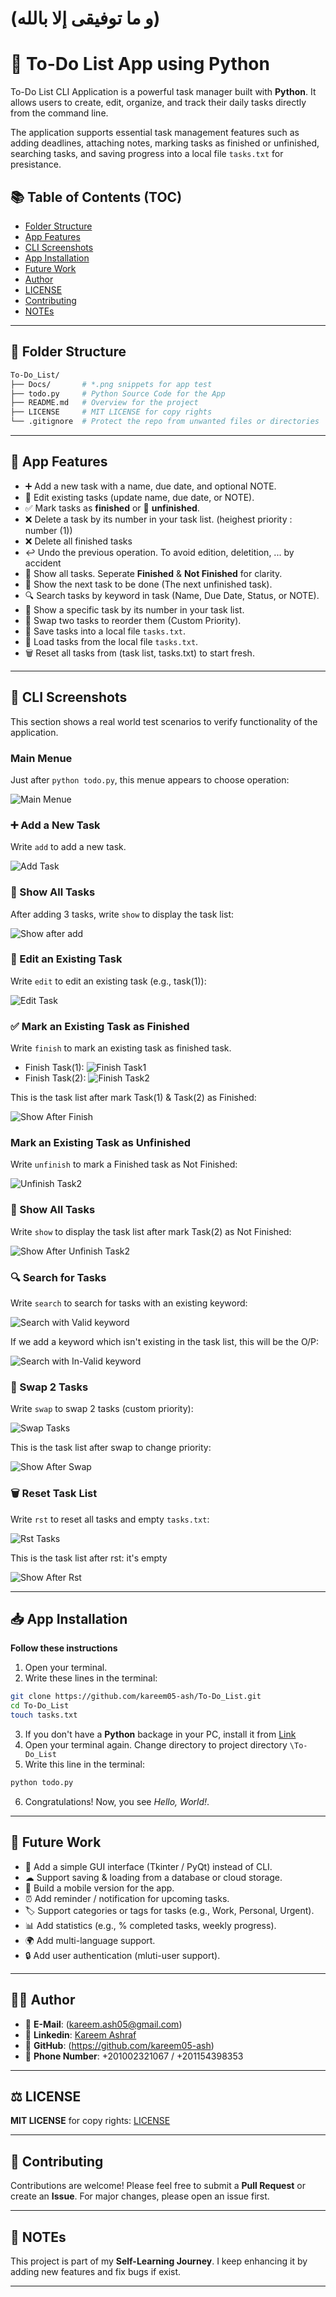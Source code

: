 # (و ما توفيقى إلا بالله)
# 🧠 To-Do List App using Python 

To-Do List CLI Application is a powerful task manager built with **Python**. It allows users to create, edit, organize, and track their daily tasks directly from the command line.         

The application supports essential task management features such as adding deadlines, attaching notes, marking tasks as finished or unfinished, searching tasks, and saving progress into a local file `tasks.txt` for presistance. 

## 📚 Table of Contents (TOC)

- [Folder Structure](#-folder-structure)
- [App Features](#-app-features)
- [CLI Screenshots](#-cli-screenshots)
- [App Installation](#-app-installation)
- [Future Work](#-future-work)
- [Author](#-author)
- [LICENSE](#-license)
- [Contributing](#-contributing)
- [NOTEs](#-notes)

---         

## 📁 Folder Structure

``` bash
To-Do_List/
├── Docs/       # *.png snippets for app test
├── todo.py     # Python Source Code for the App
├── README.md   # Overview for the project
├── LICENSE     # MIT LICENSE for copy rights
└── .gitignore  # Protect the repo from unwanted files or directories
```
---         

## 🚀 App Features

- ➕ Add a new task with a name, due date, and optional NOTE.       
- 📝 Edit existing tasks (update name, due date, or NOTE).
- ✅ Mark tasks as **finished** or 🔄 **unfinished**.
- ❌ Delete a task by its number in your task list. (heighest priority : number (1))
- ❌ Delete all finished tasks
- ↩️ Undo the previous operation. To avoid edition, deletition, ... by accident
- 👀 Show all tasks. Seperate **Finished** & **Not Finished** for clarity.
- 👀 Show the next task to be done (The next unfinished task).
- 🔍 Search tasks by keyword in task (Name, Due Date, Status, or NOTE).
- 🔢 Show a specific task by its number in your task list.
- 🔀 Swap two tasks to reorder them (Custom Priority).
- 💾 Save tasks into a local file `tasks.txt`.
- 📂 Load tasks from the local file `tasks.txt`.
- 🗑 Reset all tasks from (task list, tasks.txt) to start fresh.

---         

## 📸 CLI Screenshots

This section shows a real world test scenarios to verify functionality of the application.   

### Main Menue
Just after `python todo.py`, this menue appears to choose operation: 
  
![Main Menue](./Docs/main_menue.png)

### ➕ Add a New Task
Write `add` to add a new task. 

![Add Task](./Docs/add_task.png)

### 👀 Show All Tasks
After adding 3 tasks, write `show` to display the task list:

![Show after add](./Docs/show_after_add3.png)

### 📝 Edit an Existing Task
Write `edit` to edit an existing task (e.g., task(1)):

![Edit Task](./Docs/edit_task.png)

### ✅ Mark an Existing Task as Finished
Write `finish` to mark an existing task as finished task.
- Finish Task(1): 
![Finish Task1](./Docs/finish_task1.png)
- Finish Task(2): 
![Finish Task2](./Docs/finish_task2.png)

This is the task list after mark Task(1) & Task(2) as Finished:

![Show After Finish](./Docs/show_after_finish.png)

### Mark an Existing Task as Unfinished
Write `unfinish` to mark a Finished task as Not Finished: 

![Unfinish Task2](./Docs/unfinish_task2.png)

### 👀 Show All Tasks
Write `show` to display the task list after mark Task(2) as Not Finished:

![Show After Unfinish Task2](./Docs/show_after_unfinish_task2.png)

### 🔍 Search for Tasks
Write `search` to search for tasks with an existing keyword: 

![Search with Valid keyword](./Docs/valid_search.png)

If we add a keyword which isn't existing in the task list, this will be the O/P:

![Search with In-Valid keyword](./Docs/invalid_search.png)

### 🔀 Swap 2 Tasks
Write `swap` to swap 2 tasks (custom priority): 

![Swap Tasks](./Docs/swap.png)

This is the task list after swap to change priority: 

![Show After Swap](./Docs/show_after_swap.png)

### 🗑 Reset Task List
Write `rst` to reset all tasks and empty `tasks.txt`: 

![Rst Tasks](./Docs/rst.png)

This is the task list after rst: it's empty

![Show After Rst](./Docs/show_after_rst.png)

---         

## 📥 App Installation

**Follow these instructions** 

1. Open your terminal. 
2. Write these lines in the terminal: 
```bash
git clone https://github.com/kareem05-ash/To-Do_List.git
cd To-Do_List
touch tasks.txt
```
3. If you don't have a **Python** backage in your PC, install it from [Link](https://www.python.org/downloads/)
4. Open your terminal again. Change directory to project directory `\To-Do_List`
5. Write this line in the terminal: 
```bash
python todo.py
```
6. Congratulations! Now, you see *Hello, World!*.

---     

## 🔮 Future Work

- 🎨 Add a simple GUI interface (Tkinter / PyQt) instead of CLI. 
- ☁ Support saving & loading from a database or cloud storage.
- 📱 Build a mobile version for the app.
- ⏰ Add reminder / notification for upcoming tasks.
- 🏷 Support categories or tags for tasks (e.g., Work, Personal, Urgent).
- 📊 Add statistics (e.g., % completed tasks, weekly progress). 
- 🌍 Add multi-language support. 
- 🔒 Add user authentication (mluti-user support).

---     

## 👨‍💻 Author

- 📧 **E-Mail**: (kareem.ash05@gmail.com)      
- 🔗 **Linkedin**: [Kareem Ashraf](www.linkedin.com/in/kareem-ashraf-9aba48348)       
- 🔗 **GitHub**: (https://github.com/kareem05-ash)
- 🔗 **Phone Number**: +201002321067 / +201154398353       

---  

## ⚖ LICENSE

**MIT LICENSE** for copy rights: [LICENSE](./LICENSE)

---         

## 🤝 Contributing

Contributions are welcome! Please feel free to submit a **Pull Request** or create an **Issue**. For major changes, please open an issue first.

---     

## 📌 NOTEs

This project is part of my **Self-Learning Journey**. I keep enhancing it by adding new features and fix bugs if exist.

---     